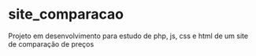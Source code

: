 # site_comparacao
Projeto em desenvolvimento  para estudo de php, js, css e html de um site de comparação de preços
